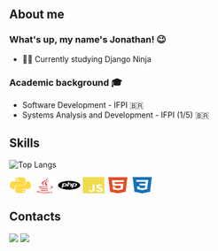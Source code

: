 ## About me

### What's up, my name's Jonathan! 😉

- 👨‍💻 Currently studying Django Ninja

### Academic background 🎓

* Software Development - IFPI 🇧🇷
* Systems Analysis and Development - IFPI (1/5) 🇧🇷
   
## Skills
![Top Langs](https://github-readme-stats.vercel.app/api/top-langs/?username=paivajonathan&hide_progress=true)

<div>
   <div>
      <img align="center" alt="Python" height="30" width="40" src="https://raw.githubusercontent.com/devicons/devicon/master/icons/python/python-plain.svg">
      <img align="center" alt="Java" height="30" width="40" src="https://raw.githubusercontent.com/devicons/devicon/master/icons/java/java-plain.svg">
      <img align="center" alt="PHP" height="30" width="40" src="https://raw.githubusercontent.com/devicons/devicon/master/icons/php/php-plain.svg">
      <img align="center" alt="Js" height="30" width="40" src="https://raw.githubusercontent.com/devicons/devicon/master/icons/javascript/javascript-plain.svg">
      <img align="center" alt="HTML" height="30" width="40" src="https://raw.githubusercontent.com/devicons/devicon/master/icons/html5/html5-plain.svg">
      <img align="center" alt="CSS" height="30" width="40" src="https://raw.githubusercontent.com/devicons/devicon/master/icons/css3/css3-plain.svg">
   </div>
</div>

## Contacts
 
<div>  
  <a href="mailto:jonathanapaiva@gmail.com"><img src="https://img.shields.io/badge/-Gmail-%23333?style=for-the-badge&logo=gmail&logoColor=white" target="_blank"></a>
  <a href="https://www.linkedin.com/in/jonathan-paiva-567a8a21b" target="_blank"><img src="https://img.shields.io/badge/-LinkedIn-%230077B5?style=for-the-badge&logo=linkedin&logoColor=white" target="_blank"></a> 
</div>

